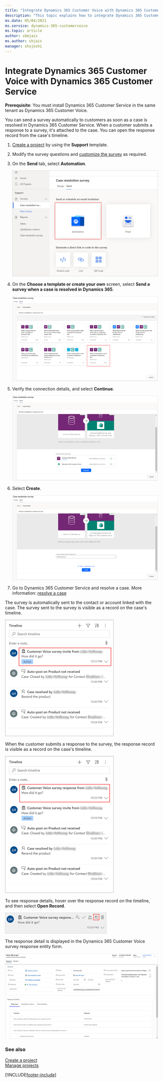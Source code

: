 ```yaml
---
title: "Integrate Dynamics 365 Customer Voice with Dynamics 365 Customer Service | MicrosoftDocs"
description: "This topic explains how to integrate Dynamics 365 Customer Voice with Dynamics 365 Customer Service and send a survey automatically to customers on case resolution."
ms.date: 05/04/2021
ms.service: dynamics-365-customervoice
ms.topic: article
author: sbmjais
ms.author: shjais
manager: shujoshi
---
```


# Integrate Dynamics 365 Customer Voice with Dynamics 365 Customer Service

**Prerequisite**: You must install Dynamics 365 Customer Service in the same tenant as Dynamics 365 Customer Voice. 

You can send a survey automatically to customers as soon as a case is resolved in Dynamics 365 Customer Service. When a customer submits a response to a survey, it's attached to the case. You can open the response record from the case's timeline.

1.	[Create a project](create-project.md) by using the **Support** template.

2.	Modify the survey questions and [customize the survey](create-survey.md#customize-a-survey) as required.

3.	On the **Send** tab, select **Automation**.

    ![Select Automation to create a flow.](media/select-automation.png "Select Automation to create a flow")

4.	On the **Choose a template or create your own** screen, select **Send a survey when a case is resolved in Dynamics 365**.

    ![Select an Automation template.](media/select-automation-template.png "Select an Automation template")

5.	Verify the connection details, and select **Continue**.

    ![Verify the connection details.](media/verify-connection.png "Verify the connection details")

6.	Select **Create**.

    ![Create the flow.](media/create-flow.png "Create the flow")

7.	Go to Dynamics 365 Customer Service and resolve a case. More information: [resolve a case](/customer-service/customer-service-hub-user-guide-resolve-cancel-reassign-a-case)

The survey is automatically sent to the contact or account linked with the case. The survey sent to the survey is visible as a record on the case's timeline.

![Survey invitation on the case's timeline.](media/survey-case-timeline.png "Survey invitation on the case's timeline")

When the customer submits a response to the survey, the response record is visible as a record on the case's timeline.

![Survey response on the case's timeline.](media/survey-response-case-timeline.png "Survey response on the case's timeline")

To see response details, hover over the response record on the timeline, and then select **Open Record**.

![See survey response details.](media/response-details-timeline.png "See survey response details")

The response detail is displayed in the Dynamics 365 Customer Voice survey response entity form.

![See survey response details in Dynamics 365.](media/response-record-crm.png "See survey response details in Dynamics 365")

### See also

[Create a project](create-project.md)<br>
[Manage projects](manage-projects.md)

[!INCLUDE[footer-include](includes/footer-banner.md)]
